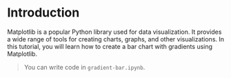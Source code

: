 # Introduction

Matplotlib is a popular Python library used for data visualization. It provides a wide range of tools for creating charts, graphs, and other visualizations. In this tutorial, you will learn how to create a bar chart with gradients using Matplotlib.

> You can write code in `gradient-bar.ipynb`.
